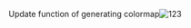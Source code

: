 Update function of generating colormap![123](https://github.com/xiaolinmu/Surfer-automation-with-python/assets/86880374/b7de12be-04d3-46e0-b1c4-9e38d4ab9c34)

